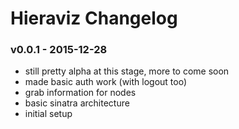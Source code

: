 Hieraviz Changelog
========================

### v0.0.1 - 2015-12-28
- still pretty alpha at this stage, more to come soon
- made basic auth work (with logout too)
- grab information for nodes
- basic sinatra architecture
- initial setup
